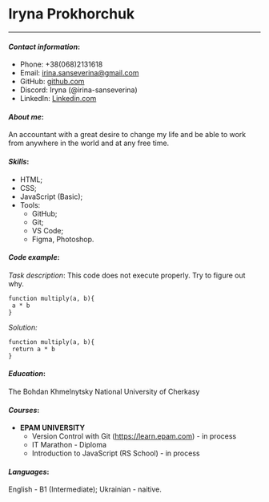 # Iryna Prokhorchuk
-------------------
#### _Contact information_:
* Phone: +38(068)2131618
* Email: irina.sanseverina@gmail.com
* GitHub: [github.com](https://github.com/irina-sanseverina/)
* Discord: Iryna (@irina-sanseverina)
* LinkedIn: [Linkedin.com](https://www.linkedin.com/in/iryna-b-9497b2229/)
#### _About me_:
An accountant with a great desire to change my life and be able to work from anywhere in the world and at any free time. 
#### _Skills_:
* HTML;
* CSS;
* JavaScript (Basic);
* Tools:
	- GitHub;
	- Git;
	- VS Code;
	- Figma, Photoshop.
#### _Code example_:
_Task description_: This code does not execute properly. Try to figure out why.
```
function multiply(a, b){
 a * b
}
```
_Solution:_
```
function multiply(a, b){
 return a * b
}
```
#### _Education_:
The Bohdan Khmelnytsky National University of Cherkasy

#### _Courses_:
* __EPAM UNIVERSITY__
	- Version Control with Git (https://learn.epam.com) - in process
	- IT Marathon - Diploma
	- Introduction to JavaScript (RS School) - in process
#### _Languages_:
English - B1 (Intermediate);
Ukrainian - naitive.